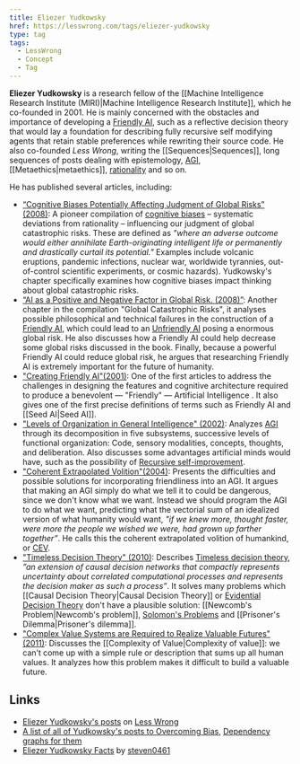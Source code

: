 ```yaml
---
title: Eliezer Yudkowsky
href: https://lesswrong.com/tags/eliezer-yudkowsky
type: tag
tags:
  - LessWrong
  - Concept
  - Tag
---
```


**Eliezer Yudkowsky** is a research fellow of the [[Machine Intelligence Research Institute (MIRI)|Machine Intelligence Research Institute]], which he co-founded in 2001. He is mainly concerned with the obstacles and importance of developing a [Friendly AI](https://wiki.lesswrong.com/wiki/Friendly_AI), such as a reflective decision theory that would lay a foundation for describing fully recursive self modifying agents that retain stable preferences while rewriting their source code. He also co-founded *Less Wrong*, writing the [[Sequences|Sequences]], long sequences of posts dealing with epistemology, [AGI](https://wiki.lesswrong.com/wiki/AGI), [[Metaethics|metaethics]], [rationality](https://www.lesswrong.com/tag/rationality) and so on.

He has published several articles, including:

*   [“Cognitive Biases Potentially Affecting Judgment of Global Risks” (2008)](http://intelligence.org/files/CognitiveBiases.pdf): A pioneer compilation of [cognitive biases](https://www.lesswrong.com/tag/bias) – systematic deviations from rationality – influencing our judgment of global catastrophic risks. These are defined as *"where an adverse outcome would either annihilate Earth-originating intelligent life or permanently and drastically curtail its potential."* Examples include volcanic eruptions, pandemic infections, nuclear war, worldwide tyrannies, out-of-control scientific experiments, or cosmic hazards). Yudkowsky's chapter specifically examines how cognitive biases impact thinking about global catastrophic risks.
*   [“AI as a Positive and Negative Factor in Global Risk. (2008)”](http://intelligence.org/files/AIRisk.pdf): Another chapter in the compilation "Global Catastrophic Risks", it analyses possible philosophical and technical failures in the construction of a [Friendly AI](https://wiki.lesswrong.com/wiki/Friendly_AI), which could lead to an [Unfriendly AI](https://wiki.lesswrong.com/wiki/Unfriendly_AI) posing a enormous global risk. He also discusses how a Friendly AI could help decrease some global risks discussed in the book. Finally, because a powerful Friendly AI could reduce global risk, he argues that researching Friendly AI is extremely important for the future of humanity.
*   ["Creating Friendly AI"(2001)](http://intelligence.org/files/CFAI.pdf): One of the first articles to address the challenges in designing the features and cognitive architecture required to produce a benevolent — "Friendly" — Artificial Intelligence . It also gives one of the first precise definitions of terms such as Friendly AI and [[Seed AI|Seed AI]].
*   ["Levels of Organization in General Intelligence" (2002)](http://intelligence.org/files/LOGI.pdf): Analyzes [AGI](https://wiki.lesswrong.com/wiki/AGI) through its decomposition in five subsystems, successive levels of functional organization: Code, sensory modalities, concepts, thoughts, and deliberation. Also discusses some advantages artificial minds would have, such as the possibility of [Recursive self-improvement](https://www.lesswrong.com/tag/recursive-self-improvement).
*   ["Coherent Extrapolated Volition"(2004)](http://intelligence.org/files/CEV.html): Presents the difficulties and possible solutions for incorporating friendliness into an AGI. It argues that making an AGI simply do what we tell it to could be dangerous, since we don't know what we want. Instead we should program the AGI to do what we want, predicting what the vectorial sum of an idealized version of what humanity would want, *"if we knew more, thought faster, were more the people we wished we were, had grown up farther together”*. He calls this the coherent extrapolated volition of humankind, or [CEV](https://wiki.lesswrong.com/wiki/CEV).
*   ["Timeless Decision Theory" (2010)](http://intelligence.org/files/TDT.pdf): Describes [Timeless decision theory](https://www.lesswrong.com/tag/timeless-decision-theory), *”an extension of causal decision networks that compactly represents uncertainty about correlated computational processes and represents the decision maker as such a process”*. It solves many problems which [[Causal Decision Theory|Causal Decision Theory]] or [Evidential Decision Theory](https://www.lesswrong.com/tag/evidential-decision-theory) don't have a plausible solution: [[Newcomb's Problem|Newcomb's problem]], [Solomon's Problems](https://www.lesswrong.com/tag/smoking-lesion) and [[Prisoner's Dilemma|Prisoner's dilemma]].
*   ["Complex Value Systems are Required to Realize Valuable Futures" (2011)](http://intelligence.org/files/ComplexValues.pdf): Discusses the [[Complexity of Value|Complexity of value]]: we can’t come up with a simple rule or description that sums up all human values. It analyzes how this problem makes it difficult to build a valuable future.

Links
-----

*   [Eliezer Yudkowsky's posts](http://lesswrong.com/user/Eliezer_Yudkowsky/submitted/) on [Less Wrong](http://lesswrong.com/)
*   [A list of all of Yudkowsky's posts to Overcoming Bias](https://web.archive.org/web/20140326081311/http://www.cs.auckland.ac.nz/~andwhay/postlist.html), [Dependency graphs for them](https://web.archive.org/web/20130713005256/http://www.cs.auckland.ac.nz/~andwhay/graphlist.html)
*   [Eliezer Yudkowsky Facts](http://lesswrong.com/lw/4g/eliezer_yudkowsky_facts/) by [steven0461](https://wiki.lesswrong.com/wiki/steven0461)
